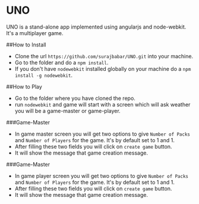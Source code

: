 UNO
======

UNO is a stand-alone app implemented using angularjs and node-webkit. It's a multiplayer game.

##How to Install
  * Clone the url `https://github.com/surajbabar/UNO.git` into your machine.
  * Go to the folder and do a `npm install`.
  * If you don't have `nodewebkit` installed globally on your machine do a `npm install -g nodewebkit`.

##How to Play
  * Go to the folder where you have cloned the repo.
  * run `nodewebkit` and game will start with a screen which will ask weather you will be a game-master or game-player.

###Game-Master
  * In game master screen you will get two options to give `Number of Packs` and `Number of Players` for the game. It's by default set to 1 and 1.
  * After filling these two fields you will click on `create game` button.
  * It will show the message that game creation message.

###Game-Master
  * In game player screen you will get two options to give `Number of Packs` and `Number of Players` for the game. It's by default set to 1 and 1.
  * After filling these two fields you will click on `create game` button.
  * It will show the message that game creation message.

